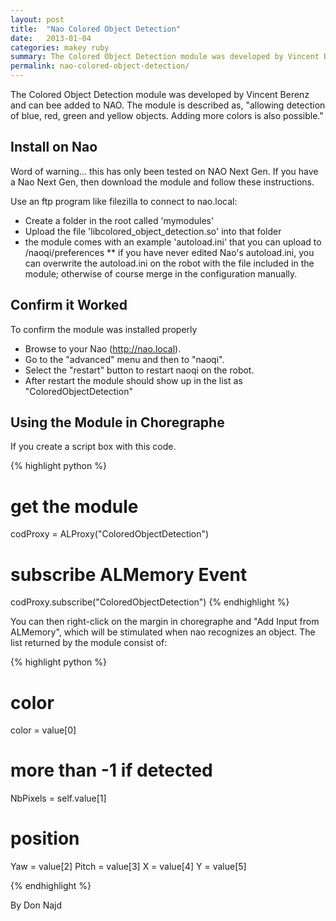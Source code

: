 ```yaml
---
layout: post
title:  "Nao Colored Object Detection"
date:   2013-01-04
categories: makey ruby
summary: The Colored Object Detection module was developed by Vincent Berenz and can be added to NAO
permalink: nao-colored-object-detection/
---
```


The Colored Object Detection module was developed by Vincent Berenz and can bee added to NAO. The module is described as, "allowing detection of blue, red, green and yellow objects. Adding more colors is also possible."

## Install on Nao

Word of warning... this has only been tested on NAO Next Gen. If you have a Nao Next Gen, then download the module and follow these instructions.

Use an ftp program like filezilla to connect to nao.local:

* Create a folder in the root called 'mymodules'
* Upload the file 'libcolored_object_detection.so' into that folder
* the module comes with an example 'autoload.ini' that you can upload to /naoqi/preferences
** if you have never edited Nao's autoload.ini, you can overwrite the autoload.ini on the robot with the file included in the module; otherwise of course merge in the configuration manually.

## Confirm it Worked

To confirm the module was installed properly

* Browse to your Nao (http://nao.local). 
* Go to the "advanced" menu and then to "naoqi". 
* Select the "restart" button to restart naoqi on the robot. 
* After restart the module should show up in the list as "ColoredObjectDetection"

## Using the Module in Choregraphe
If you create a script box with this code.

{% highlight python %}
# get the module
codProxy = ALProxy("ColoredObjectDetection")

# subscribe ALMemory Event 
codProxy.subscribe("ColoredObjectDetection")
{% endhighlight %}

You can then right-click on the margin in choregraphe and "Add Input from ALMemory", which will be stimulated when nao recognizes an object. The list returned by the module consist of:

{% highlight python %}
# color
color = value[0]

# more than -1 if detected
NbPixels = self.value[1] 

# position
Yaw = value[2]
Pitch = value[3]
X = value[4]
Y = value[5]

{% endhighlight %}

By Don Najd